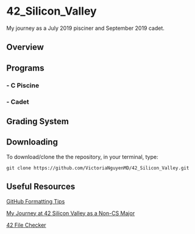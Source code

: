# 42_Silicon_Valley
My journey as a July 2019 pisciner and September 2019 cadet.

## Overview

## Programs
### - C Piscine
### - Cadet

## Grading System

## Downloading
To download/clone the the repository, in your terminal, type: 

`git clone https://github.com/VictoriaNguyenMD/42_Silicon_Valley.git`

## Useful Resources
[GitHub Formatting Tips](https://help.github.com/en/articles/basic-writing-and-formatting-syntax)

[My Journey at 42 Silicon Valley as a Non-CS Major](https://medium.com/my-journey-at-42-silicon-valley-as-a-non-cs-major)

[42 File Checker](https://github.com/jgigault/42FileChecker)
